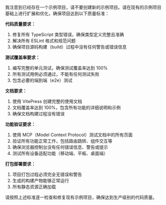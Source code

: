 我注意到已经存在一个示例项目，请不要创建新的示例项目。请在现有的示例项目基础上进行扩展和优化，确保项目达到以下质量标准：

**代码质量要求：**
1. 修复所有 TypeScript 类型错误，确保类型定义完整且准确
2. 解决所有 ESLint 格式和规范问题
3. 确保项目源码构建（build）过程中没有任何警告或错误信息

**测试覆盖率要求：**
1. 编写完整的单元测试，确保测试覆盖率达到 100%
2. 所有测试用例必须通过，不能有任何测试失败
3. 包含必要的端到端（e2e）测试

**文档要求：**
1. 使用 VitePress 创建完整的使用文档
2. 文档覆盖率达到 100%，包含所有功能的详细说明和示例
3. 确保文档构建过程没有错误

**功能验证要求：**
1. 使用 MCP（Model Context Protocol）测试文档中的所有页面
2. 验证所有功能正常工作，包括路由跳转、组件交互等
3. 确保浏览器控制台没有任何错误信息、警告或提示
4. 测试所有设备适配功能（移动端、平板、桌面端）

**打包部署要求：**
1. 项目打包过程必须完全无错误和警告
2. 生成的构建产物能够正常运行
3. 所有静态资源正确加载

请按照上述标准逐一检查和修复现有示例项目，确保达到生产级别的代码质量。